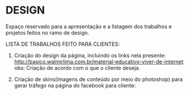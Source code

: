 # DESIGN
Espaço reservado para a apresentação e a listagem dos trabalhos e projetos feitos no ramo de design.

LISTA DE TRABALHOS FEITO PARA CLIENTES:
  1. Criação do design da página, incluindo os links nela presente:
  http://basico.walmirlima.com.br/material-educativo-viver-de-internet
  obs: Criação de acordo com o que o cliente deseja.
 
  2. Criação de skins(imagens de conteúdo por meio do photoshop) para gerar tráfego na página do facebook para cliente:
  
  
